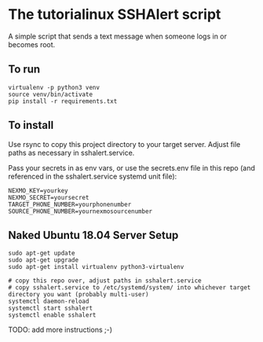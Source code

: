 # The tutorialinux SSHAlert script

A simple script that sends a text message when someone logs in or becomes root.

## To run

```
virtualenv -p python3 venv
source venv/bin/activate
pip install -r requirements.txt
```

## To install

Use rsync to copy this project directory to your target server. Adjust file paths as necessary in sshalert.service.

Pass your secrets in as env vars, or use the secrets.env file in this repo (and referenced in the sshalert.service systemd unit file):

```
NEXMO_KEY=yourkey
NEXMO_SECRET=yoursecret
TARGET_PHONE_NUMBER=yourphonenumber
SOURCE_PHONE_NUMBER=yournexmosourcenumber
```

## Naked Ubuntu 18.04 Server Setup

```
sudo apt-get update
sudo apt-get upgrade
sudo apt-get install virtualenv python3-virtualenv

# copy this repo over, adjust paths in sshalert.service
# copy sshalert.service to /etc/systemd/system/ into whichever target directory you want (probably multi-user)
systemctl daemon-reload
systemctl start sshalert
systemctl enable sshalert
```

TODO: add more instructions ;-)
